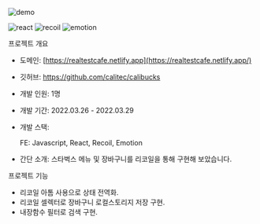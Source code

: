 ![demo](https://user-images.githubusercontent.com/39756786/160582679-ffccf28a-c0a2-4feb-9474-7dcfb2770914.gif)

![react](https://img.shields.io/badge/React-61dafb?style=flat&logo=react&logoColor=ffffff) ![recoil](https://img.shields.io/badge/Recoil-80aaee?style=flat&logo=recoil&logoColor=ffffff) ![emotion](https://img.shields.io/badge/Emotion-C43BAD?style=flat&logo=emotion&logoColor=ffffff)

프로젝트 개요

- 도메인: [https://realtestcafe.netlify.app](https://realtestcafe.netlify.app/)
- 깃허브: https://github.com/calitec/calibucks
- 개발 인원: 1명
- 개발 기간: 2022.03.26 - 2022.03.29
- 개발 스택:
    
    FE: Javascript, React, Recoil, Emotion
    
- 간단 소개: 스타벅스 메뉴 및 장바구니를 리코일을 통해 구현해 보았습니다.

프로젝트 기능

- 리코일 아톰 사용으로 상태 전역화.
- 리코일 셀렉터로 장바구니 로컬스토리지 저장 구현.
- 내장함수 필터로 검색 구현.
